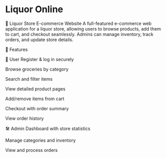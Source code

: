 # Liquor Online

🛒 Liquor Store E-commerce Website
A full-featured e-commerce web application for a liquor store, allowing users to browse products, add them to cart, and checkout seamlessly. Admins can manage inventory, track orders, and update store details.

🚀 Features

👤 User
Register & log in securely

Browse groceries by category

Search and filter items

View detailed product pages

Add/remove items from cart

Checkout with order summary

View order history

🛠️ Admin
Dashboard with store statistics

Manage categories and inventory

View and process orders
